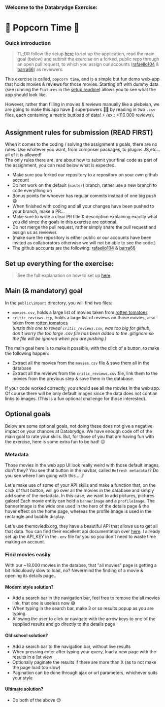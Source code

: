 ### Welcome to the Databrydge Exercise: 
# :popcorn: Popcorn Time :popcorn:

### Quick introduction
> TL;DR follow the setup [here](setup.md) to set up the application, read the main goal (below) and submit the exercise on a forked, public repo through an open pull request, to which you assign our accounts ([rafaello104](https://github.com/rafaello104) & [barra66](https://github.com/barra66)) as reviewers.

This exercise is called, `popcorn time`, and is a simple but fun demo web-app that holds movies & reviews for those movies. Starting off with dummy data (see running the `Fixtures` in the [setup readme](setup.md#setting-up-the-database--the-docker-service--on-linux--mac-os-)) allows you to see what the app should look like.

However, rather than filling in movies & reviews manually like a plebeian, we are going to make this app have :superhero: superpowers :superhero_woman: by reading in two `.csv` files, each containing a metric buttload of data! :zap: (ex.: >110.000 reviews). 


## Assignment rules for submission (**READ FIRST**)
When it comes to the coding / solving the assignment's goals, there are no rules. Use whatever you want, from composer packages, to plugins JS,etc... all of it is allowed! <br/>
The only rules there are, are about how to submit your final code as part of the assignment, you can read below what is expected.

- Make sure you forked our repository to a repository on your own github account <br/>
- Do not work on the default (`master`) branch, rather use a new branch to code everything on
- Bonus points for whoever has regular commits instead of one big push :sweat_smile:
- When finished with coding and all your changes have been pushed to your branch, make a PR...
- Make sure to write a clear PR title & description explaining exactly what you did since the goals in this exercise are optional.
- Do not merge the pull request, rather simply share the pull request and assign us as reviewer.
- (make sure the repository is either public or our accounts have been invited as collaborators otherwise we will not be able to see the code.)
- The github accounts are the following: [rafaello104](https://github.com/rafaello104) & [barra66](https://github.com/barra66)


## Set up everything for the exercise:
> See the full explanation on how to set up [here](setup.md).


## Main (& mandatory) goal
In the `public\import` directory, you will find two files:
- `movies.csv`, holds a large list of movies taken from [rotten tomatoes](https://www.rottentomatoes.com/)
- `critic_reviews.zip`, holds a large list of reviews on those movies, also taken from [rotten tomatoes](https://www.rottentomatoes.com/) <br/>
*(unzip this one to reveal `critic_reviews.csv`, was too big for github, don't worry the too large .csv file has been added to the .gitignore so the file will be ignored when you are pushing.)*

The main goal here is to make it possible, with the click of a button, to make the following happen:
- Extract all the movies from the `movies.csv` file & save them all in the database
- Extract all the reviews from the `critic_reviews.csv` file, link them to the movies from the previous step & save them in the database.

If your code worked correctly, you should see all the movies in the web app. Of course there will be only default images since the data does not contian links to images. (This is a fun optional challenge for those interested).


## Optional goals
Below are some optional goals, not doing these does not give a negative impact on your chances at Databrydge. We have enough code off of the main goal to rate your skills. But, for those of you that are having fun with the exercise, here is some extra fun to be had! :wink:

### Metadata
Those movies in the web app UI look really weird with those default images, don't they? You see that button in the navbar, called `Refresh metadata!`? Do you see where I am going with this.....?

Let's make use of some of your API skills and make a function that, on the click of that button, will go over all the movies in the database and simply add some of the metadata. In this case, we want to add pictures, pictures galore! Each movie entity can hold a `bannerImage` and a `profileImage`. The bannerImage is the wide one used in the hero of the details page & the hover effect on the home page, whereas the profile Image is used in the rectangle and bubble display.  

Let's use themoviedb.org, they have a beautiful API that allows us to get all that data. You can find their excellent api documentation over [here](https://developers.themoviedb.org/3/getting-started/introduction). I already set up the API_KEY in the `.env` file for you so you don't need to waste time making an account.


### Find movies easily
With our ~18.000 movies in the databse, that "all movies" page is getting a bit ridiculously slow to load, no? Nevermind the finding of a movie & opening its details page..

#### Modern style solution?
- Add a search bar in the navigation bar, feel free to remove the all movies link, that one is useless now :sweat_smile:
- When typing in the search bar, make 3 or so results popup as you are typing. 
- Allowing the user to click or navigate with the arrow keys to one of the supplied results and go directly to the details page


#### Old school solution?
- Add a search bar to the navigation bar, without live results
- When pressing enter after typing your query, load a new page with the results in a list view
- Optionally paginate the results if there are more than X (as to not make the page load too slow)
- Pagination can be done through ajax or url parameters, whichever suits your style

#### Ultimate solution?
- Do both of the above :wink: